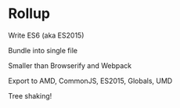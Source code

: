 # Rollup

Write ES6 (aka ES2015)

Bundle into single file <!-- .element: class="fragment" -->

Smaller than Browserify and Webpack <!-- .element: class="fragment" -->

Export to AMD, CommonJS, ES2015, Globals, UMD <!-- .element: class="fragment" -->

Tree shaking! <!-- .element: class="fragment" -->
